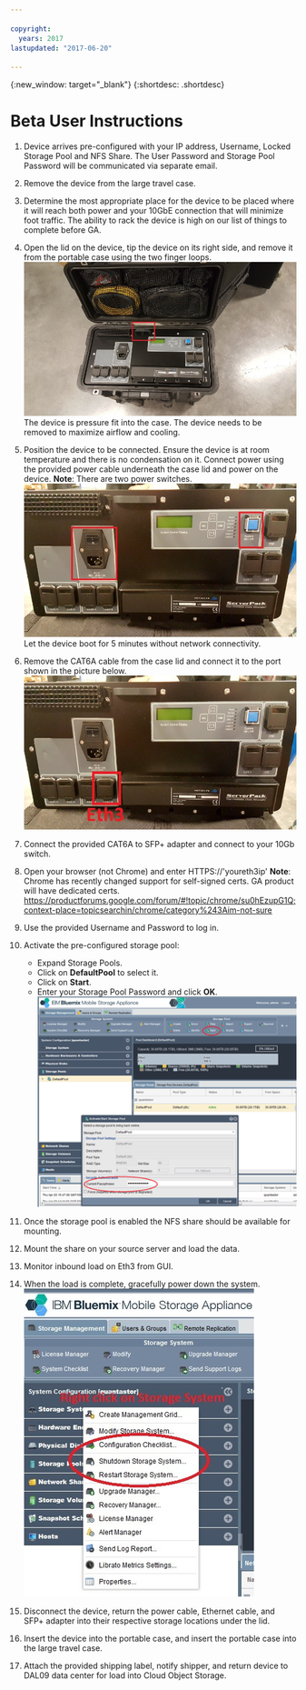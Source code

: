 ```yaml
---

copyright:
  years: 2017
lastupdated: "2017-06-20"

---
```

{:new_window: target="_blank"}
{:shortdesc: .shortdesc}

# Beta User Instructions


1.	Device arrives pre-configured with your IP address, Username, Locked Storage Pool and NFS Share.  The User Password and Storage Pool Password will be communicated via separate email.

2.	Remove the device from the large travel case.

3.	Determine the most appropriate place for the device to be placed where it will reach both power and your 10GbE connection that will minimize foot traffic.  The ability to rack the device is high on our list of things to complete before GA.

4.	Open the lid on the device, tip the device on its right side, and remove it from the portable case using the two finger loops.
    ![Top of Device](/images/UserGuide1.png)
    The device is pressure fit into the case.  The device needs to be removed to maximize airflow and cooling.
5.	Position the device to be connected. Ensure the device is at room temperature and there is no condensation on it. Connect power using the provided power cable underneath the case lid and power on the device.
    **Note**: There are two power switches. 
    ![Power switches](/images/UserGuide2.jpg) 
    Let the device boot for 5 minutes without network connectivity.
6.	Remove the CAT6A cable from the case lid and connect it to the port shown in the picture below.
    ![](/images/UserGuide3.jpg)
7.	Connect the provided CAT6A to SFP+ adapter and connect to your 10Gb switch.
8.	Open your browser (not Chrome) and enter HTTPS://'youreth3ip'
    **Note**: Chrome has recently changed support for self-signed certs. GA product will have dedicated certs.
    https://productforums.google.com/forum/#!topic/chrome/su0hEzupG1Q;context-place=topicsearchin/chrome/category%243Aim-not-sure
9.	Use the provided Username and Password to log in.
10.	Activate the pre-configured storage pool:
    - Expand Storage Pools.
    - Click on **DefaultPool** to select it. 
    - Click on **Start**. 
    - Enter your Storage Pool Password and click **OK**. 
    ![Activate Storage Pool](/images/UserGuide4.png)
11.	Once the storage pool is enabled the NFS share should be available for mounting.
12.	Mount the share on your source server and load the data.
13.	Monitor inbound load on Eth3 from GUI.
14.	When the load is complete, gracefully power down the system.  
    ![Right Click on Storage Systems and select Shutdown Storage System...](/images/UserGuide5.jpg)
15.	Disconnect the device, return the power cable, Ethernet cable, and SFP+ adapter into their respective storage locations under the lid.
16.	Insert the device into the portable case, and insert the portable case into the large travel case.
17.	Attach the provided shipping label, notify shipper, and return device to DAL09 data center for load into Cloud Object Storage.

